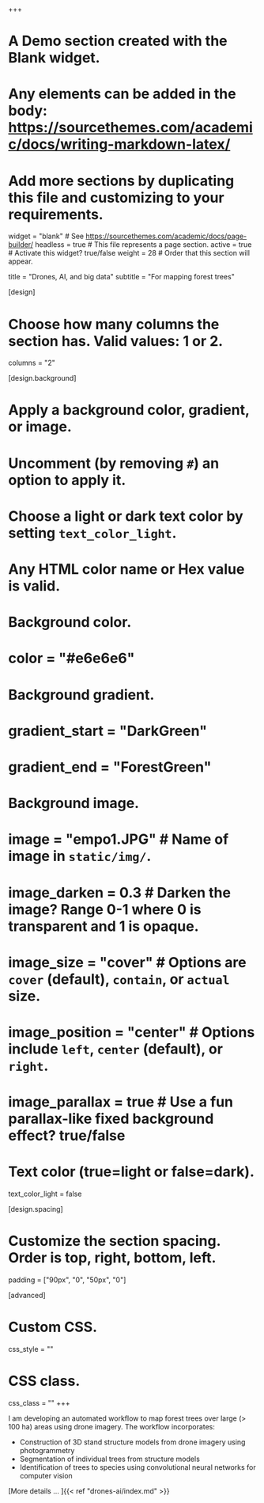 +++
# A Demo section created with the Blank widget.
# Any elements can be added in the body: https://sourcethemes.com/academic/docs/writing-markdown-latex/
# Add more sections by duplicating this file and customizing to your requirements.

widget = "blank"  # See https://sourcethemes.com/academic/docs/page-builder/
headless = true  # This file represents a page section.
active = true  # Activate this widget? true/false
weight = 28  # Order that this section will appear.

title = "Drones, AI, and big data"
subtitle = "For mapping forest trees"

[design]
  # Choose how many columns the section has. Valid values: 1 or 2.
  columns = "2"

[design.background]
  # Apply a background color, gradient, or image.
  #   Uncomment (by removing `#`) an option to apply it.
  #   Choose a light or dark text color by setting `text_color_light`.
  #   Any HTML color name or Hex value is valid.

  # Background color.
  # color = "#e6e6e6"

  # Background gradient.
  # gradient_start = "DarkGreen"
  # gradient_end = "ForestGreen"

  # Background image.
  # image = "empo1.JPG"  # Name of image in `static/img/`.
  # image_darken = 0.3  # Darken the image? Range 0-1 where 0 is transparent and 1 is opaque.
  # image_size = "cover"  #  Options are `cover` (default), `contain`, or `actual` size.
  # image_position = "center"  # Options include `left`, `center` (default), or `right`.
  # image_parallax = true  # Use a fun parallax-like fixed background effect? true/false

  # Text color (true=light or false=dark).
  text_color_light = false

[design.spacing]
  # Customize the section spacing. Order is top, right, bottom, left.
  padding = ["90px", "0", "50px", "0"]

[advanced]
 # Custom CSS.
 css_style = ""

 # CSS class.
 css_class = ""
+++
<script src="https://static.kuula.io/embed.js" data-kuula="https://kuula.co/share/7qD7n?fs=1&vr=0&sd=1&thumbs=1&alpha=0.60&hideinst=1&chromeless=0&logo=0" data-width="100%" data-height="259px"></script>

I am developing an automated workflow to map forest trees over large (> 100 ha) areas using drone imagery. The workflow incorporates:

* Construction of 3D stand structure models from drone imagery using photogrammetry
* Segmentation of individual trees from structure models
* Identification of trees to species using convolutional neural networks for computer vision

[More details ... ]{{< ref "drones-ai/index.md" >}}
